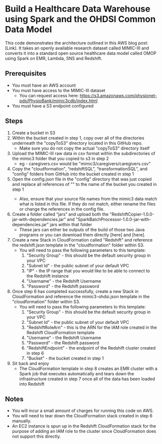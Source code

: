 # Build a Healthcare Data Warehouse using Spark and the OHDSI Common Data Model

This code demonstrates the architecture outlined in this AWS blog post: [Link].  It takes 
an openly available research dataset called MIMIC-III and converts it into a standard open source healthcare data model
called OMOP using Spark on EMR, Lambda, SNS and Redshift.


## Prerequisites

* You must have an AWS account
* You must have access to the MIMIC-III dataset
	* You can request access here: https://s3.amazonaws.com/physionet-pds/PhysioBank/mimic3cdb/index.html 
* You must have a S3 endpoint configured


## Steps

1. Create a bucket in S3
2. Within the bucket created in step 1, copy over all of the directories underneath the "copyToS3" directory located in this GitHub repo.
	* Make sure you do not copy the actual "copyToS3" directory itself
3. Upload the MIMIC-III raw data in csv format within the subdirectories of the mimic3 folder that you copied to s3 in step 2
	* eg - caregivers.csv would be "mimic3/caregivers/caregivers.csv"
3. Copy the "cloudformation", “redshiftSQL”,  “transformationSQL”, and “config” folders from GitHub into the bucket created in step 1
4. Open the config.json file in the "config" directory that was just copied and replace all references of "<your s3 bucket>" to the name of the bucket you created in step 1
	* Also, ensure that your source file names from the mimic3 data match what is listed in this file.  If they do not match, either rename the files or change the references in the config file.
5. Create a folder called “jars” and upload both the "RedshiftCopier-1.0.0-jar-with-dependencies.jar" and "SparkBatchProcessor-1.0.0-jar-with-dependencies.jar" jars within that folder 
	* These jars can either be outputs of the build of those two Java programs or you can download them directly [here] and [here].
6. Create a new Stack in CloudFormation called "Redshift" and reference the redshift.json template in the "cloudformation" folder within S3.
	* You will need to pass the following parameters to this template:
		1. "Security Group" - this should be the default security group in your VPC
		2. "Subnet Id" - the public subnet of your default VPC
		3. "IP" - the IP range that you would like to be able to connect to the Redshift instance
		4. "Username" - the Redshift Username
		5. "Password" - the Redshift password
7. Once step 6 has completed successfully, create a new Stack in CloudFormation and reference the mimic3-ohdsi.json template in the "cloudformation" folder within S3.
    * You will need to pass the following parameters to this template:
		1. "Security Group" - this should be the default security group in your VPC
		2. "Subnet Id" - the public subnet of your default VPC
		3. "RedshiftRoleArn" - this is the ARN for the IAM role created in the Redshift CloudFormation template 
		4. "Username" - the Redshift Username
		5. "Password" - the Redshift password
		6. "RedshiftEndpoint" - the endpoint of the Redshift cluster created in step 6
		7. "Bucket" - the bucket created in step 1
8. Sit back and enjoy 
	* The CloudFormation template in step 8 creates an EMR cluster with a Spark job that executes automatically and tears down the infrastructure created in step 7 once all of the data has been loaded into Redshift


## Notes

* You will incur a small amount of charges for running this code on AWS.
* You will need to tear down the CloudFormation stack created in step 6 manually.
* An EC2 instance is spun up in the Redshift CloudFormation stack for the purpose of adding an IAM role to the cluster since CloudFormation does not support this directly.